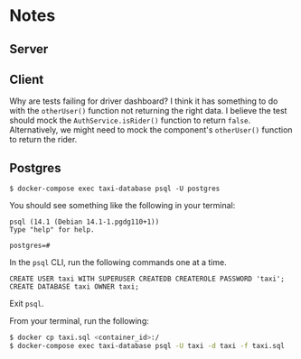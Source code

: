 # Notes

## Server

## Client

Why are tests failing for driver dashboard? I think it has something to do with the `otherUser()` function not returning the right data. I believe the test should mock the `AuthService.isRider()` function to return `false`. Alternatively, we might need to mock the component's `otherUser()` function to return the rider.

## Postgres

```
$ docker-compose exec taxi-database psql -U postgres
```

You should see something like the following in your terminal:

```
psql (14.1 (Debian 14.1-1.pgdg110+1))
Type "help" for help.

postgres=#
```

In the `psql` CLI, run the following commands one at a time.

```
CREATE USER taxi WITH SUPERUSER CREATEDB CREATEROLE PASSWORD 'taxi';
CREATE DATABASE taxi OWNER taxi;
```

Exit `psql`.

From your terminal, run the following:

```sh
$ docker cp taxi.sql <container_id>:/
$ docker-compose exec taxi-database psql -U taxi -d taxi -f taxi.sql
```